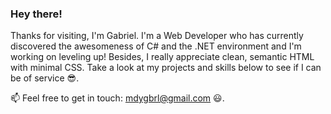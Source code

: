 ### Hey there!

Thanks for visiting, I'm Gabriel. I'm a Web Developer who has currently discovered the awesomeness of C# and the .NET environment and I'm working on leveling up! Besides, I really appreciate clean, semantic HTML with minimal CSS. Take a look at my projects and skills below to see if I can be of service 😎.

📫 Feel free to get in touch: mdygbrl@gmail.com :smiley:.
